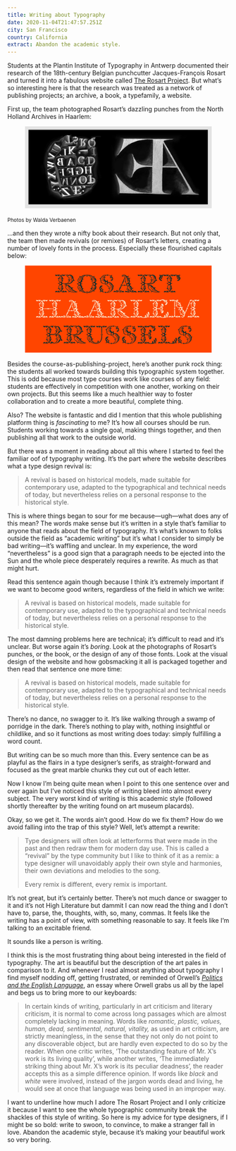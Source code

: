 ```yaml
---
title: Writing about Typography
date: 2020-11-04T21:47:57.251Z
city: San Francisco
country: California
extract: Abandon the academic style.
---
```

Students at the Plantin Institute of Typography in Antwerp documented their research of the 18th-century Belgian punchcutter Jacques-François Rosart and turned it into a fabulous website called [The Rosart Project](https://www.rosart.nl//). But what’s so interesting here is that the research was treated as a network of publishing projects; an archive, a book, a typefamily, a website. 

First up, the team photographed Rosart’s dazzling punches from the North Holland Archives in Haarlem:

<div class="m-wrapper--full">
  <figure class="m-wrapper--unpadded">
    <img src='/uploads/rosart-punches.png' alt='A photograph by Walda Verbaenen of Rosart’s punches'>
  </figure>
</div>

<small>Photos by Walda Verbaenen</small>

...and then they wrote a nifty book about their research. But not only that, the team then made revivals (or remixes) of Rosart’s letters, creating a number of lovely fonts in the process. Especially these flourished capitals below:

<div class="m-wrapper--full">
  <figure class="m-wrapper--unpadded">
    <img src='/uploads/decorative.jpg' alt='An example of the flourished capitals from The Rosart Project'>
  </figure>
</div>

Besides the course-as-publishing-project, here’s another punk rock thing: the students all worked towards building this typographic system together. This is odd because most type courses work like courses of any field: students are effectively in competition with one another, working on their own projects. But this seems like a much healthier way to foster collaboration and to create a more beautiful, complete thing.

Also? The website is fantastic and did I mention that this whole publishing platform thing is _fascinating_ to me? It’s how all courses should be run. Students working towards a single goal, making things together, and then publishing all that work to the outside world. 

But there was a moment in reading about all this where I started to feel the familiar oof of typography writing. It’s the part where the website describes what a type design revival is:

> A revival is based on historical models, made suitable for contemporary use, adapted to the typographical and technical needs of today, but nevertheless relies on a personal response to the historical style.

This is where things began to sour for me because—ugh—what does any of this mean? The words make sense but it’s written in a style that’s familiar to anyone that reads about the field of typography. It’s what’s known to folks outside the field as “academic writing” but it’s what I consider to simply be bad writing—it’s waffling and unclear. In my experience, the word “nevertheless” is a good sign that a paragraph needs to be ejected into the Sun and the whole piece desperately requires a rewrite. As much as that might hurt.

Read this sentence again though because I think it’s extremely important if we want to become good writers, regardless of the field in which we write: 
 
> A revival is based on historical models, made suitable for contemporary use, adapted to the typographical and technical needs of today, but nevertheless relies on a personal response to the historical style.

The most damning problems here are technical; it’s difficult to read and it’s unclear. But worse again it’s _boring_. Look at the photographs of Rosart’s punches, or the book, or the design of any of those fonts. Look at the visual design of the website and how gobsmacking it all is packaged together and then read that sentence one more time:

> A revival is based on historical models, made suitable for contemporary use, adapted to the typographical and technical needs of today, but nevertheless relies on a personal response to the historical style.

There’s no dance, no swagger to it. It’s like walking through a swamp of porridge in the dark. There’s nothing to play with, nothing insightful or childlike, and so it functions as most writing does today: simply fulfilling a word count.

But writing can be so much more than this. Every sentence can be as playful as the flairs in a type designer’s serifs, as straight-forward and focused as the great marble chunks they cut out of each letter.

Now I know I’m being quite mean when I point to this one sentence over and over again but I’ve noticed this style of writing bleed into almost every subject. The very worst kind of writing is this academic style (followed shortly thereafter by the writing found on art museum placards). 

Okay, so we get it. The words ain’t good. How do we fix them? How do we avoid falling into the trap of this style? Well, let’s attempt a rewrite: 

> Type designers will often look at letterforms that were made in the past and then redraw them for modern day use. This is called a “revival” by the type community but I like to think of it as a remix: a type designer will unavoidably apply their own style and harmonies, their own deviations and melodies to the song. 
> 
> Every remix is different, every remix is important. 

It’s not great, but it’s certainly better. There’s not much dance or swagger to it and it’s not High Literature but dammit I can now read the thing and I don’t have to, parse, the, thoughts, with, so, many, commas. It feels like the writing has a point of view, with something reasonable to say. It feels like I’m talking to an excitable friend.

It sounds like a person is writing.

I think this is the most frustrating thing about being interested in the field of typography. The art is beautiful but the description of the art pales in comparison to it. And whenever I read almost anything about typography I find myself nodding off, getting frustrated, or reminded of Orwell’s [_Politics and the English Language_](https://www.orwellfoundation.com/the-orwell-foundation/orwell/essays-and-other-works/politics-and-the-english-language/), an essay where Orwell grabs us all by the lapel and begs us to bring more to our keyboards:

> In certain kinds of writing, particularly in art criticism and literary criticism, it is normal to come across long passages which are almost completely lacking in meaning. Words like _romantic, plastic, values, human, dead, sentimental, natural, vitality,_ as used in art criticism, are strictly meaningless, in the sense that they not only do not point to any discoverable object, but are hardly even expected to do so by the reader. When one critic writes, ‘The outstanding feature of Mr. X’s work is its living quality’, while another writes, ‘The immediately striking thing about Mr. X’s work is its peculiar deadness’, the reader accepts this as a simple difference opinion. If words like _black_ and _white_ were involved, instead of the jargon words dead and living, he would see at once that language was being used in an improper way.

I want to underline how much I adore The Rosart Project and I only criticize it because I want to see the whole typographic community break the shackles of this style of writing. So here is my advice for type designers, if I might be so bold: write to swoon, to convince, to make a stranger fall in love. Abandon the academic style, because it’s making your beautiful work so very boring.





